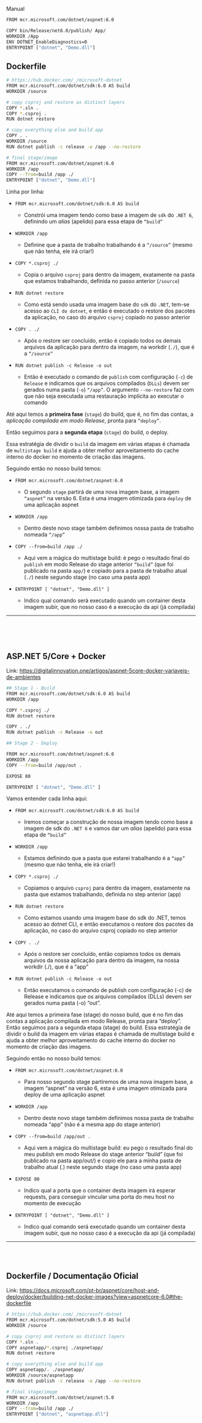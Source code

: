 Manual

```bash
FROM mcr.microsoft.com/dotnet/aspnet:6.0

COPY bin/Release/net6.0/publish/ App/
WORKDIR /App
ENV DOTNET_EnableDiagnostics=0
ENTRYPOINT ["dotnet", "Demo.dll"]
```

## Dockerfile

```bash
# https://hub.docker.com/_/microsoft-dotnet
FROM mcr.microsoft.com/dotnet/sdk:6.0 AS build
WORKDIR /source

# copy csproj and restore as distinct layers
COPY *.sln .
COPY *.csproj .
RUN dotnet restore

# copy everything else and build app
COPY . .
WORKDIR /source
RUN dotnet publish -c release -o /app --no-restore

# final stage/image
FROM mcr.microsoft.com/dotnet/aspnet:6.0
WORKDIR /app
COPY --from=build /app ./
ENTRYPOINT ["dotnet", "Demo.dll"]
```

Linha por linha:

- `FROM mcr.microsoft.com/dotnet/sdk:6.0 AS build`

  - Constrói uma imagem tendo como base a imagem de `sdk` do `.NET 6`, definindo um _alias_ (apelido) para essa etapa de `“build”`

- `WORKDIR /app`

  - Definine que a pasta de trabalho trabalhando é a `“/source”` (mesmo que não tenha, ele irá criar!)

- `COPY *.csproj ./`

  - Copia o arquivo `csproj` para dentro da imagem, exatamente na pasta que estamos trabalhando, definida no passo anterior (`/source`)

- `RUN dotnet restore`

  - Como está sendo usada uma imagem base do `sdk` do `.NET`, tem-se acesso ao `CLI do dotnet`, e então é executado o restore dos pacotes da aplicação, no caso do arquivo `csproj` copiado no passo anterior

- `COPY . ./`

  - Após o restore ser concluído, então é copiado todos os demais arquivos da aplicação para dentro da imagem, na workdir (`./`), que é a `“/source”`

- `RUN dotnet publish -c Release -o out`

  - Então é executado o comando de `publish` com configuração (`-c`) de `Release` e indicamos que os arquivos compilados (`DLLs`) devem ser gerados numa pasta (`-o`) `“/app”`. O argumento `--no-restore` faz com que não seja executada uma restauração implícita ao executar o comando

Até aqui temos a **primeira fase** (`stage`) do build, que é, no fim das contas, a _aplicação compilada em modo Release_, pronta para `“deploy”`.

Então seguimos para a **segunda etapa** (`stage`) do build, o deploy.

Essa estratégia de dividir o `build` da imagem em várias etapas é chamada de `multistage build` e ajuda a obter melhor aproveitamento do cache interno do docker no momento de criação das imagens.

Seguindo então no nosso build temos:

- `FROM mcr.microsoft.com/dotnet/aspnet:6.0`

  - O segundo `stage` partirá de uma nova imagem base, a imagem `“aspnet”` na versão 6. Esta é uma imagem otimizada para `deploy` de uma aplicação aspnet

- `WORKDIR /app`

  - Dentro deste novo stage também definimos nossa pasta de trabalho nomeada `“/app”`

- `COPY --from=build /app ./`

  - Aqui vem a mágica do multistage build: é pego o resultado final do `publish` em modo Release do stage anterior `“build”` (que foi publicado na pasta `app/`) e copiado para a pasta de trabalho atual (`./`) neste segundo stage (no caso uma pasta app)

- `ENTRYPOINT [ "dotnet", "Demo.dll" ]`

  - Indico qual comando será executado quando um container desta imagem subir, que no nosso caso é a execução da api (já compilada)

---

<br>
<br>
<br>

## ASP.NET 5/Core + Docker

Link: https://digitalinnovation.one/artigos/aspnet-5core-docker-variaveis-de-ambientes

```bash
## Stage 1 - Build
FROM mcr.microsoft.com/dotnet/sdk:6.0 AS build
WORKDIR /app

COPY *.csproj ./
RUN dotnet restore

COPY . ./
RUN dotnet publish -c Release -o out

## Stage 2 - Deploy

FROM mcr.microsoft.com/dotnet/aspnet:6.0
WORKDIR /app
COPY --from=build /app/out .

EXPOSE 80

ENTRYPOINT [ "dotnet", "Demo.dll" ]
```

Vamos entender cada linha aqui:

- `FROM mcr.microsoft.com/dotnet/sdk:6.0 AS build`

  - Iremos começar a construção de nossa imagem tendo como base a imagem de sdk do `.NET 6` e vamos dar um _alias_ (apelido) para essa etapa de `“build”`

- `WORKDIR /app`

  - Estamos definindo que a pasta que estarei trabalhando é a `“app”` (mesmo que não tenha, ele irá criar!)

- `COPY *.csproj ./`

  - Copiamos o arquivo `csproj` para dentro da imagem, exatamente na pasta que estamos trabalhando, definida no step anterior (app)

- `RUN dotnet restore`

  - Como estamos usando uma imagem base do sdk do .NET, temos acesso ao dotnet CLI, e então executamos o restore dos pacotes da aplicação, no caso do arquivo csproj copiado no step anterior

- `COPY . ./`

  - Após o restore ser concluído, então copiamos todos os demais arquivos da nossa aplicação para dentro da imagem, na nossa workdir (./), que é a “app”

- `RUN dotnet publish -c Release -o out`

  - Então executamos o comando de publish com configuração (-c) de Release e indicamos que os arquivos compilados (DLLs) devem ser gerados numa pasta (-o) “out”.

Até aqui temos a primeira fase (stage) do nosso build, que é no fim das contas a aplicação compilada em modo Release, pronta para “deploy”. Então seguimos para a segunda etapa (stage) do build. Essa estratégia de dividir o build da imagem em várias etapas é chamada de multistage build e ajuda a obter melhor aproveitamento do cache interno do docker no momento de criação das imagens.

Seguindo então no nosso build temos:

- `FROM mcr.microsoft.com/dotnet/aspnet:6.0`

  - Para nosso segundo stage partiremos de uma nova imagem base, a imagem “aspnet” na versão 6, esta é uma imagem otimizada para deploy de uma aplicação aspnet

- `WORKDIR /app`

  - Dentro deste novo stage também definimos nossa pasta de trabalho nomeada “app” (não é a mesma app do stage anterior)

- `COPY --from=build /app/out .`

  - Aqui vem a mágica do multistage build: eu pego o resultado final do meu publish em modo Release do stage anterior “build” (que foi publicado na pasta app/out/) e copio ele para a minha pasta de trabalho atual (.) neste segundo stage (no caso uma pasta app)

- `EXPOSE 80`

  - Indico qual a porta que o container desta imagem irá esperar requests, para conseguir vincular uma porta do meu host no momento de execução

- `ENTRYPOINT [ "dotnet", "Demo.dll" ]`

  - Indico qual comando será executado quando um container desta imagem subir, que no nosso caso é a execução da api (já compilada)

---

<br>
<br>

## Dockerfile / Documentação Oficial

Link: https://docs.microsoft.com/pt-br/aspnet/core/host-and-deploy/docker/building-net-docker-images?view=aspnetcore-6.0#the-dockerfile

```bash
# https://hub.docker.com/_/microsoft-dotnet
FROM mcr.microsoft.com/dotnet/sdk:5.0 AS build
WORKDIR /source

# copy csproj and restore as distinct layers
COPY *.sln .
COPY aspnetapp/*.csproj ./aspnetapp/
RUN dotnet restore

# copy everything else and build app
COPY aspnetapp/. ./aspnetapp/
WORKDIR /source/aspnetapp
RUN dotnet publish -c release -o /app --no-restore

# final stage/image
FROM mcr.microsoft.com/dotnet/aspnet:5.0
WORKDIR /app
COPY --from=build /app ./
ENTRYPOINT ["dotnet", "aspnetapp.dll"]
```
